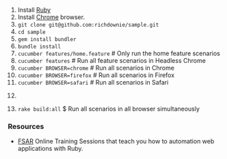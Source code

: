 1. Install [Ruby](https://fullstackautomationwithruby.com/install)
2. Install [Chrome](https://www.google.com/chrome/browser/desktop/index.html) browser.
3. ```git clone git@github.com:richdownie/sample.git```
4. ```cd sample```
5. ```gem install bundler```
6. ```bundle install```
7. ```cucumber features/home.feature```  # Only run the home feature scenarios
8. ```cucumber features```               # Run all feature scenarios in Headless Chrome
9. ```cucumber BROWSER=chrome```         # Run all scenarios in Chrome
10. ```cucumber BROWSER=firefox```       # Run all scenarios in Firefox
11. ```cucumber BROWSER=safari```        # Run all scenarios in Safari
12. ```cucumber RESULTS=true             # Send Results to Cukehub for analysis
13. ```rake build:all```                 $ Run all scenarios in all browser simultaneously 

### Resources
* [FSAR](http://fullstackautomationwithruby.com/) Online Training Sessions that teach you how to automation web applications with Ruby.
